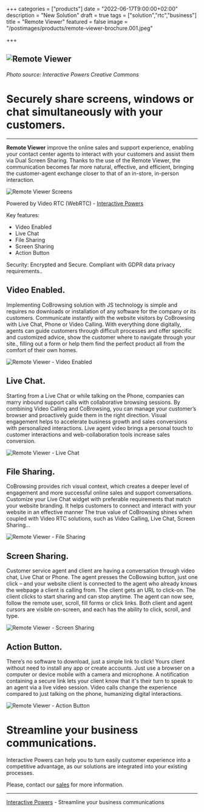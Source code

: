 +++
categories = ["products"]
date = "2022-06-17T9:00:00+02:00"
description = "New Solution"
draft = true
tags = ["solution","rtc","business"]
title = "Remote Viewer"
featured = false
image = "/postimages/products/remote-viewer-brochure.001.jpeg"

+++

![Remote Viewer](/postimages/products/remote-viewer-brochure.001.jpeg)
-------
###### Photo source: Interactive Powers Creative Commons

#	Securely share screens, windows or chat simultaneously with your customers.
---

  **Remote Viewer** improve the online sales and support experience, enabling your contact center agents to interact with your customers and assist them via Dual Screen Sharing. Thanks to the use of the Remote Viewer, the communication becomes far more natural, effective, and efficient, bringing the customer-agent exchange closer to that of an in-store, in-person interaction.
 
 ![Remote Viewer Screens](/postimages/products/remote-viewer-brochure.008.jpeg)

Powered by Video RTC (WebRTC) - [Interactive Powers](http://www.ivrpowers.com/)

Key features:

* Video Enabled
* Live Chat
* File Sharing
* Screen Sharing
* Action Button

Security: Encrypted and Secure. Compliant with GDPR data privacy requirements..

## Video Enabled.

Implementing CoBrowsing  solution with JS technology is simple and requires no downloads or installation of any software for the company or its customers. Communicate instantly with the website visitors by CoBrowsing with Live Chat, Phone or Video Calling. With everything done digitally, agents can guide customers through difficult processes and offer specific and customized advice, show the customer where to navigate through your site., filling out a form or help them find the perfect product all from the comfort of their own homes. 

![Remote Viewer - Video Enabled](/postimages/products/remote-viewer-brochure.003.jpeg)

## Live Chat.

Starting from a Live Chat or while talking on the Phone, companies can marry inbound support calls with  collaborative browsing sessions. By combining Video Calling and CoBrowsing, you can manage your customer’s browser and proactively guide them in the right direction. Visual engagement helps to accelerate business growth and sales conversions with personalized interactions. Live agent video brings a personal touch to customer interactions and web-collaboration tools  increase sales conversion.

![Remote Viewer - Live Chat](/postimages/products/remote-viewer-brochure.004.jpeg)

##  File Sharing.

CoBrowsing provides rich visual context, which creates a deeper level of engagement and more successful online sales and support conversations. Customize your Live Chat widget with preferable requirements that match your website branding. It helps customers to connect and interact with your website in an effective manner The true value of CoBrowsing shines when coupled with Video RTC solutions, such as Video Calling, Live Chat, Screen Sharing...

![Remote Viewer - File Sharing](/postimages/products/remote-viewer-brochure.005.jpeg)

## Screen Sharing.

Customer service agent and client are having a conversation through video chat, Live Chat or Phone. The agent presses the CoBowsing button, just one click – and your website client is connected to the agent who already knows the webpage a client is calling from. The client gets an URL to click-on. The client clicks to start sharing and can stop anytime. The agent can now see, follow the remote user, scroll, fill forms or click links. Both client and agent cursors are visible on-screen, and each has the ability to click, scroll, and type.

![Remote Viewer - Screen Sharing](/postimages/products/remote-viewer-brochure.006.jpeg)

## Action Button.

There’s no software to download, just a simple link to click! Yours client without need to install any app or create accounts.  Just use a browser on a computer or device mobile with a camera and microphone.  A notification containing a secure link lets your client know that it's their turn to speak to an agent via a live video session. Video calls change the experience compared to just talking on the phone, humanizing digital interactions.

![Remote Viewer - Action Button](/postimages/products/remote-viewer-brochure.007.jpeg)

# Streamline your business communications.

Interactive Powers can help you to turn easily customer experience into a competitive advantage, as our solutions are integrated into your existing processes.

Please, contact our [sales](https://www.ivrpowers.com/support-services/) for more information.

---
[Interactive Powers](http://www.ivrpowers.com/) - Streamline your business communications

